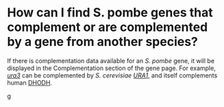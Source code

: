 # How can I find S. pombe genes that complement or are complemented by a gene from another species?
<!-- pombase_categories: Finding data,Using ontologies -->

If there is complementation data available for an *S. pombe* gene, it
will be displayed in the Complementation section of the gene page. For
example, [*ura3*](/spombe/result/SPAC57A10.12c) can be complemented by
*S. cerevisiae*
[*URA1*](http://www.yeastgenome.org/locus/S000001699/overview), and
itself complements human
[DHODH](http://www.genenames.org/cgi-bin/gene_symbol_report?hgnc_id=HGNC:2867).

<!--
To search for complementation annotations, use one of the "PBO" filters
in the [advanced search](/query) (see the
[documentation](/documentation/advanced-search) for help
with searching). The complementation descriptions are stored as entries
in the [PBO](/faq/what-pbo-option-advanced-search) internal ontology, so
a search for PBO term names that match "complements" or "complemented
by" will retrieve genes with complementation data curated. The most
general term, "complementation" (PBO:2000000) retrieves all genes that
have any complementation annotation.

Example queries:

-   [Genes with any complementation annotation     (PBO:2000000)](/spombe/query/builder?filter=37&value=%5B%7B%22param%22:%7B%22filter_1%22:%7B%22filter%22:%2223%22,%22query%22:%22PBO:2000000%22%7D%7D,%22filter_count%22:%221%22%7D%5D) 
-   [functionally complements S. cerevisiae URA1     (PBO:0011087)](/spombe/query/builder?filter=37&value=%5B%7B%22param%22:%7B%22filter_1%22:%7B%22filter%22:%2223%22,%22query%22:%22PBO:0011087%22%7D%7D,%22filter_count%22:%221%22%7D%5D) 
-->g
